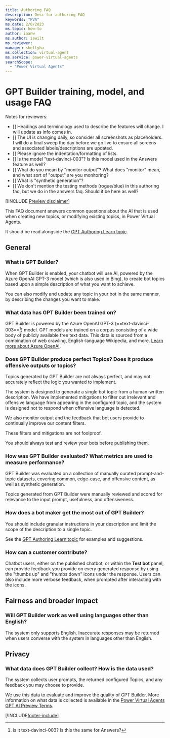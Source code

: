 ```yaml
---
title: Authoring FAQ
description: Desc for authoring FAQ
keywords: "PVA"
ms.date: 2/8/2023
ms.topic: how-to
author: iaanw
ms.author: iawilt
ms.reviewer: 
manager: shellyha
ms.collection: virtual-agent
ms.service: power-virtual-agents
searchScope:
  - "Power Virtual Agents"
---
```


# GPT Builder training, model, and usage FAQ

Notes for reviewers:

- [] Headings and terminology used to describe the features will change. I will update as info comes in.
- [] The UI is changing daily, so consider all screenshots as placeholders. I will do a final sweep the day before we go live to ensure all screens and associated labels/descriptions are updated.
- [] Please ignore the indentation/formatting of lists.
- [] Is the model "text-davinci-003"? Is this model used in the Answers feature as well?
- [] What do you mean by "monitor output"? What does "monitor" mean, and what sort of "output" are you monitoring?
- [] What is "synthetic generation"?
- [] We don't mention the testing methods (rogue/blue) in this authoring faq, but we do in the answers faq. Should it be here as well?


[!INCLUDE [Preview disclaimer](includes/cc-beta-prerelease-disclaimer.md)]

This FAQ document answers common questions about the AI that is used when creating new topics, or modifying existing topics, in Power Virtual Agents.

It should be read alongside the [GPT Authoring Learn topic](gpt-authoring.md). 

## General

### What is GPT Builder?

When GPT Builder is enabled, your chatbot will use AI, powered by the Azure OpenAI GPT-3 model (which is also used in Bing), to create bot topics based upon a simple description of what you want to achieve.

You can also modify and update any topic in your bot in the same manner, by describing the changes you want to make. 

### What data has GPT Builder been trained on?

GPT Builder is powered by the Azure OpenAI GPT-3 (==text-davinci-003==[^da3]) model. GPT models are trained on a corpus consisting of a wide body of publicly available free text data. This data is sourced from a combination of web crawling, English-language Wikipedia, and more. [Learn more about Azure OpenAI](/legal/cognitive-services/openai/transparency-note). 


[^da3]: is it text-davinci-003? Is this the same for Answers?


### Does GPT Builder produce perfect Topics? Does it produce offensive outputs or topics?

Topics generated by GPT Builder are not always perfect, and may not accurately reflect the logic you wanted to implement. 

The system is designed to generate a single bot topic from a human-written description. We have implemented mitigations to filter out irrelevant and offensive language from appearing in the configured topic, and the system is designed not to respond when offensive language is detected. 

We also monitor output and the feedback that bot users provide to continually improve our content filters.

These filters and mitigations are not foolproof.

You should always test and review your bots before publishing them.


### How was GPT Builder evaluated? What metrics are used to measure performance?   

GPT Builder was evaluated on a collection of manually curated prompt-and-topic datasets, covering common, edge-case, and offensive content, as well as synthetic generation.

Topics generated from GPT Builder were manually reviewed and scored for relevance to the input prompt, usefulness, and offensiveness. 

### How does a bot maker get the most out of GPT Builder?

You should include granular instructions in your description and limit the scope of the description to a single topic. 

See the [GPT Authoring Learn topic](gpt-authoring.md) for examples and suggestions. 

### How can a customer contribute?

Chatbot users, either on the published chatbot, or within the **Test bot** panel, can provide feedback you provide on every generated response by using the "thumbs up" and "thumbs down" icons under the response. Users can also include more verbose feedback, when prompted after interacting with the icons. 

## Fairness and broader impact

### Will GPT Builder work as well using languages other than English?

The system only supports English. Inaccurate responses may be returned when users converse with the system in languages other than English.

## Privacy

### What data does GPT Builder collect? How is the data used?
The system collects user prompts, the returned configured Topics, and any feedback you may choose to provide.

We use this data to evaluate and improve the quality of GPT Builder. More information on what data is collected is available in the [Power Virtual Agents GPT AI Preview Terms](https://go.microsoft.com/fwlink/?linkid=2224133).  


[!INCLUDE[footer-include](includes/footer-banner.md)]
